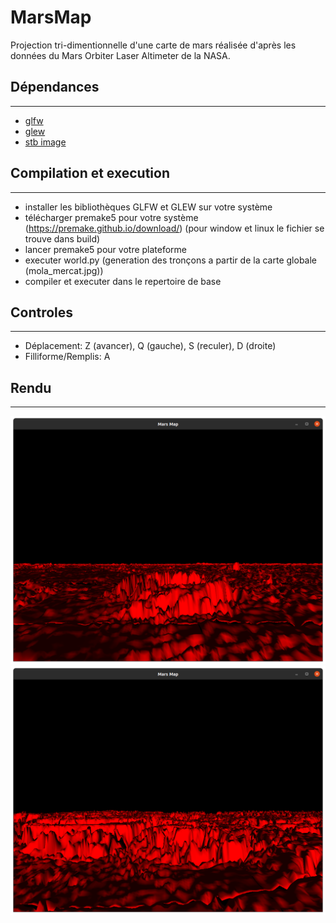 # MarsMap
Projection tri-dimentionnelle d'une carte de mars réalisée d'après les données du Mars Orbiter Laser Altimeter de la NASA.

## Dépendances
***
 - [glfw](https://github.com/glfw/glfw/tree/3.3.6)
 - [glew](https://github.com/nigels-com/glew)
 - [stb image](https://github.com/nothings/stb)

## Compilation et execution
***
 - installer les bibliothèques GLFW et GLEW sur votre système
 - télécharger premake5 pour votre système (https://premake.github.io/download/) (pour window et linux le fichier se trouve dans build)
 - lancer premake5 pour votre plateforme
 - executer world.py (generation des tronçons a partir de la carte globale (mola_mercat.jpg))
 - compiler et executer dans le repertoire de base

## Controles
***
 - Déplacement: Z (avancer), Q (gauche), S (reculer), D (droite)
 - Filliforme/Remplis: A

## Rendu
***
![Alt text](images/mars_1.png?raw=true "Mars 1")
![Alt text](images/mars_2.png?raw=true "Mars_2")
